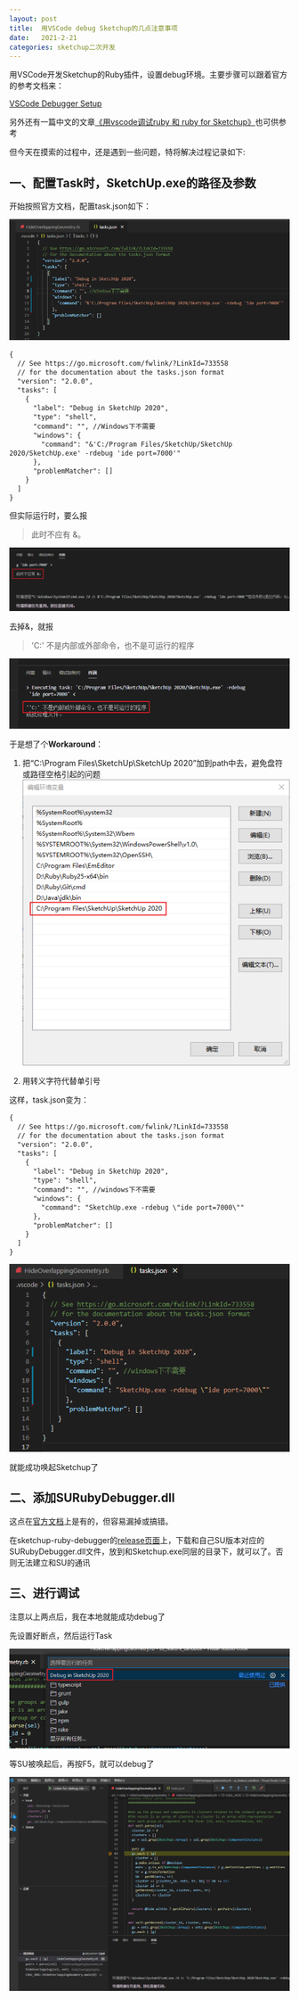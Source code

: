 ```yaml
---
layout: post
title:  用VSCode debug Sketchup的几点注意事项
date:   2021-2-21
categories: sketchup二次开发
---
```


用VSCode开发Sketchup的Ruby插件，设置debug环境。主要步骤可以跟着官方的参考文档来：

[VSCode Debugger Setup](https://github.com/SketchUp/sketchup-ruby-api-tutorials/wiki/VSCode-Debugger-Setup) 

另外还有一篇中文的文章[《用vscode调试ruby 和 ruby for Sketchup》](https://blog.csdn.net/skybboy/article/details/80105524)也可供参考

但今天在摸索的过程中，还是遇到一些问题，特将解决过程记录如下:

## 一、配置Task时，SketchUp.exe的路径及参数

<!--more-->

开始按照官方文档，配置task.json如下：

![image](/img/2021/2021-2-21-vscode-debug-sketchup-1.png)

```
{
  // See https://go.microsoft.com/fwlink/?LinkId=733558
  // for the documentation about the tasks.json format
  "version": "2.0.0",
  "tasks": [
    {
      "label": "Debug in SketchUp 2020",
      "type": "shell",
      "command": "", //Windows下不需要
      "windows": {
        "command": "&'C:/Program Files/SketchUp/SketchUp 2020/SketchUp.exe' -rdebug 'ide port=7000'"
      },
      "problemMatcher": []
    }
  ]
}
```

但实际运行时，要么报
> 此时不应有 &。

![image](/img/2021/2021-2-21-vscode-debug-sketchup-2.png)

去掉&，就报
>'C:' 不是内部或外部命令，也不是可运行的程序

![image](/img/2021/2021-2-21-vscode-debug-sketchup-3.png)

于是想了个**Workaround**：

1. 把“C:\Program Files\SketchUp\SketchUp 2020”加到path中去，避免盘符或路径空格引起的问题
  ![image](/img/2021/2021-2-21-vscode-debug-sketchup-4.png)

2. 用转义字符代替单引号

  这样，task.json变为：

```
{
  // See https://go.microsoft.com/fwlink/?LinkId=733558
  // for the documentation about the tasks.json format
  "version": "2.0.0",
  "tasks": [
    {
      "label": "Debug in SketchUp 2020",
      "type": "shell",
      "command": "", //windows下不需要
      "windows": {
        "command": "SketchUp.exe -rdebug \"ide port=7000\""
      },
      "problemMatcher": []
    }
  ]
}
```
![image](/img/2021/2021-2-21-vscode-debug-sketchup-5.png)

就能成功唤起Sketchup了

## 二、添加SURubyDebugger.dll

这点在[官方文档](https://github.com/SketchUp/sketchup-ruby-api-tutorials/wiki/VSCode-Debugger-Setup#preparing-sketchup)上是有的，但容易漏掉或搞错。

在sketchup-ruby-debugger的[release页面](https://github.com/SketchUp/sketchup-ruby-debugger/releases)上，下载和自己SU版本对应的SURubyDebugger.dll文件，放到和Sketchup.exe同层的目录下，就可以了。否则无法建立和SU的通讯

## 三、进行调试

注意以上两点后，我在本地就能成功debug了

先设置好断点，然后运行Task

![image](/img/2021/2021-2-21-vscode-debug-sketchup-6.png)

等SU被唤起后，再按F5，就可以debug了

![image](/img/2021/2021-2-21-vscode-debug-sketchup-7.png)